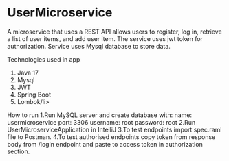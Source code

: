 # UserMicroservice

A microservice that uses a REST API allows users to register, log in, retrieve a list of user items, and add user item. 
The service uses jwt token for authorization. Service uses Mysql database to store data.


Technologies used in app
<ol>
<li>Java 17</li>
<li>Mysql</li>
<li>JWT</li>
<li>Spring Boot</li>
<li>Lombok/li>
</ol>

How to run
1.Run MySQL server and create database with:
  name: usermicroservice
  port: 3306
  username: root
  password: root
2.Run UserMicroserviceApplication in IntelliJ
3.To test endpoints import spec.raml file to Postman.
4.To test authorised endpoints copy token from response body from /login endpoint and paste to access token in authorization section.



